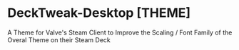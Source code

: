 # DeckTweak-Desktop [THEME]

A Theme for Valve's Steam Client to Improve the Scaling / Font Family of the Overal Theme on their Steam Deck
